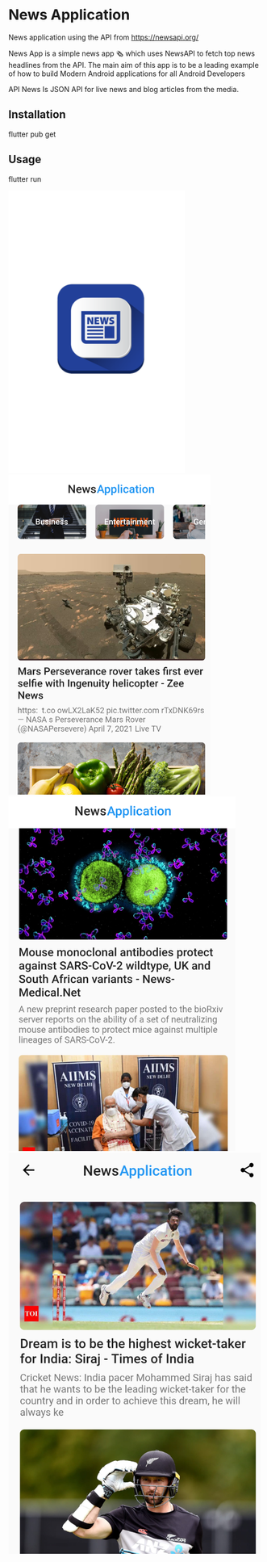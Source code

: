 # News Application
News application using the API from https://newsapi.org/

News App is a simple news app 🗞️ which uses NewsAPI to fetch top news headlines from the API. The main aim of this app is to be a leading example of how to build Modern Android applications for all Android Developers

API News Is JSON API for live news and blog articles from the media.

## Installation

flutter pub get

## Usage

flutter run

<img src="Screenshots/First.png" width="350">
<img src="Screenshots/Second.png" width="400">
<img src="Screenshots/Third.png" width="450">
<img src="Screenshots/Fourth.png" width="500">

